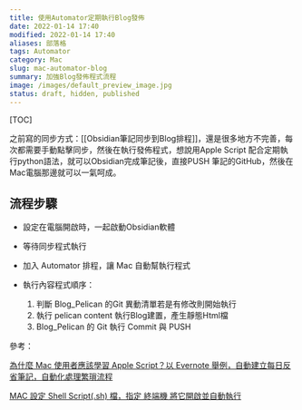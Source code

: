 ```yaml
---
title: 使用Automator定期執行Blog發佈
date: 2022-01-14 17:40
modified: 2022-01-14 17:40
aliases: 部落格 
tags: Automator
category: Mac
slug: mac-automator-blog
summary: 加強Blog發佈程式流程
image: /images/default_preview_image.jpg
status: draft, hidden, published
---
```


[TOC]


之前寫的同步方式：[[Obsidian筆記同步到Blog排程]]，還是很多地方不完善，每次都需要手動點擊同步，然後在執行發佈程式，想說用Apple Script 配合定期執行python語法，就可以Obsidian完成筆記後，直接PUSH 筆記的GitHub，然後在Mac電腦那邊就可以一氣呵成。

## 流程步驟
- 設定在電腦開啟時，一起啟動Obsidian軟體 
- 等待同步程式執行
- 加入 Automator 排程，讓 Mac 自動幫執行程式
- 執行內容程式順序：

	1. 判斷 Blog_Pelican 的Git 異動清單若是有修改則開始執行
	2. 執行 pelican content 執行Blog建置，產生靜態Html檔
	3. Blog_Pelican 的 Git 執行 Commit 與 PUSH 






參考：

[為什麼 Mac 使用者應該學習 Apple Script？以 Evernote 舉例，自動建立每日反省筆記，自動化處理繁瑣流程](https://medium.com/pm%E7%9A%84%E7%94%9F%E7%94%A2%E5%8A%9B%E5%B7%A5%E5%85%B7%E7%AE%B1/%E7%82%BA%E4%BB%80%E9%BA%BC-mac-%E4%BD%BF%E7%94%A8%E8%80%85%E6%87%89%E8%A9%B2%E5%AD%B8%E7%BF%92-apple-script-13a599504362)

[MAC 設定 Shell Script(.sh) 檔，指定 終端機 將它開啟並自動執行](https://www.minwt.com/mac/22625.html)